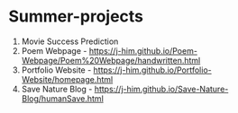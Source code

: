 # Summer-projects

1. Movie Success Prediction
2. Poem Webpage - https://j-him.github.io/Poem-Webpage/Poem%20Webpage/handwritten.html
3. Portfolio Website - https://j-him.github.io/Portfolio-Website/homepage.html
4. Save Nature Blog - https://j-him.github.io/Save-Nature-Blog/humanSave.html
